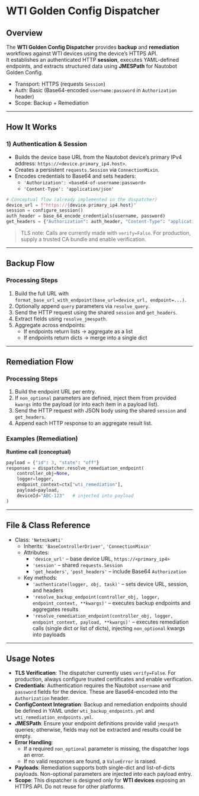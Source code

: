 # WTI Golden Config Dispatcher

## Overview

The **WTI Golden Config Dispatcher** provides **backup** and **remediation** workflows against WTI devices using the device’s HTTPS API.  
It establishes an authenticated HTTP **session**, executes YAML-defined endpoints, and extracts structured data using **JMESPath** for Nautobot Golden Config.

- Transport: HTTPS (requests `Session`)
- Auth: Basic (Base64-encoded `username:password` in `Authorization` header)
- Scope: Backup + Remediation

---

## How It Works

### 1) Authentication & Session

- Builds the device base URL from the Nautobot device’s primary IPv4 address: `https://<device.primary_ip4.host>`.
- Creates a persistent `requests.Session` via `ConnectionMixin`.
- Encodes credentials to Base64 and sets headers:
  - `'Authorization': <base64-of-username:password>`
  - `'Content-Type': 'application/json'`

```python
# Conceptual flow (already implemented in the dispatcher)
device_url = f"https://{device.primary_ip4.host}"
session = configure_session()
auth_header = base_64_encode_credentials(username, password)
get_headers = {"Authorization": auth_header, "Content-Type": "application/json"}
```

> TLS note: Calls are currently made with `verify=False`. For production, supply a trusted CA bundle and enable verification.

---

## Backup Flow

### Processing Steps

1. Build the full URL with `format_base_url_with_endpoint(base_url=device_url, endpoint=...)`.
2. Optionally append `query` parameters via `resolve_query`.
3. Send the HTTP request using the shared `session` and `get_headers`.
4. Extract fields using `resolve_jmespath`.
5. Aggregate across endpoints:
   - If endpoints return lists → aggregate as a list
   - If endpoints return dicts → merge into a single dict

---

## Remediation Flow

### Processing Steps

1. Build the endpoint URL per entry.
2. If `non_optional` parameters are defined, inject them from provided `kwargs` into the payload (or into each item in a payload list).
3. Send the HTTP request with JSON body using the shared `session` and `get_headers`.
4. Append each HTTP response to an aggregate result list.

### Examples (Remediation)

**Runtime call (conceptual)**

```python
payload = {"id": 3, "state": "off"}
responses = dispatcher.resolve_remediation_endpoint(
    controller_obj=None,
    logger=logger,
    endpoint_context=ctx["wti_remediation"],
    payload=payload,
    deviceId="ABC-123"   # injected into payload
)
```

---

## File & Class Reference

- Class: `'NetmikoWti'`
  - Inherits: `'BaseControllerDriver'`, `'ConnectionMixin'`
  - Attributes:
    - `'device_url'` – base device URL, `https://<primary_ip4>`
    - `'session'` – shared `requests.Session`
    - `'get_headers'`, `'post_headers'` – include Base64 `Authorization`
  - Key methods:
    - `'authenticate(logger, obj, task)'` – sets device URL, session, and headers
    - `'resolve_backup_endpoint(controller_obj, logger, endpoint_context, **kwargs)'` – executes backup endpoints and aggregates results
    - `'resolve_remediation_endpoint(controller_obj, logger, endpoint_context, payload, **kwargs)'` – executes remediation calls (single dict or list of dicts), injecting `non_optional` kwargs into payloads

---

## Usage Notes

- **TLS Verification**: The dispatcher currently uses `verify=False`. For production, always configure trusted certificates and enable verification.
- **Credentials**: Authentication requires the Nautobot `username` and `password` fields for the device. These are Base64-encoded into the `Authorization` header.
- **ConfigContext Integration**: Backup and remediation endpoints should be defined in YAML under `wti_backup_endpoints.yml` and `wti_remediation_endpoints.yml`.
- **JMESPath**: Ensure your endpoint definitions provide valid `jmespath` queries; otherwise, fields may not be extracted and results could be empty.
- **Error Handling**:
  - If a required `non_optional` parameter is missing, the dispatcher logs an error.
  - If no valid responses are found, a `ValueError` is raised.
- **Payloads**: Remediation supports both single-dict and list-of-dicts payloads. Non-optional parameters are injected into each payload entry.
- **Scope**: This dispatcher is designed only for **WTI devices** exposing an HTTPS API. Do not reuse for other platforms.
